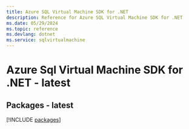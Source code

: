 ```yaml
---
title: Azure SQL Virtual Machine SDK for .NET
description: Reference for Azure SQL Virtual Machine SDK for .NET
ms.date: 05/29/2024
ms.topic: reference
ms.devlang: dotnet
ms.service: sqlvirtualmachine
---
```

# Azure Sql Virtual Machine SDK for .NET - latest
## Packages - latest
[!INCLUDE [packages](sql-virtual-machine-index.md)]